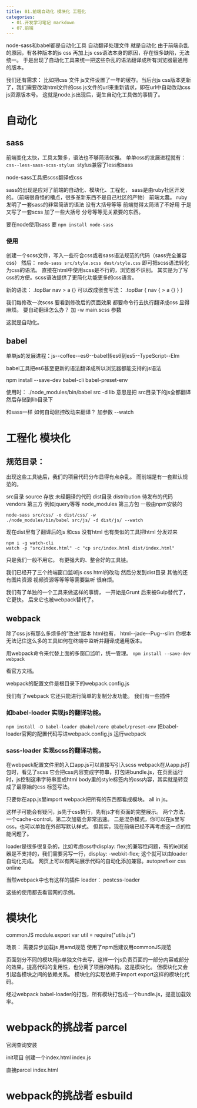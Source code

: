 ```yaml
---
title: 01.前端自动化 模块化 工程化
categories:
  - 01.开发学习笔记 markdown
  - 07.前端
---
```


node-sass和babel都是自动化工具 自动翻译处理文件 就是自动化
由于前端杂乱的原因，有各种版本的js css 再加上js css语法本身的原因，存在很多缺陷，无法统一。
于是出现了自动化工具来统一把这些杂乱的语法翻译成所有浏览器最通用的版本。

我们还有需求：
比如把css 文件 js文件设置了一年的缓存。当后台js css版本更新了，我们需要改动html文件的css js文件的url来重新请求，即在url中自动改动css js资源版本号。
这就是node.js出现后，诞生自动化工具做的事情了。

# 自动化
## sass
前端变化太快，工具太繁多，语法也不够简洁优雅。
单单css的发展进程就有：`css--less-sass-scss-stylus `stylus兼容了less和sass

node-sass工具把scss翻译成css

sass的出现是应对了前端的自动化、模块化、工程化，
sass是由ruby社区开发的。（前端很奇怪的槽点，很多革新东西不是自己社区的产物）
前端太蠢。
ruby发明了一套sass的非常简洁的语法 没有大括号等等
前端觉得太简洁了不好用
于是又写了一套scss 加了一些大括号 分号等等无关紧要的东西。

要在node使用sass 要
`npm install node-sass`

### 使用
创建一个scss文件，写入一些符合css或者sass语法规范的代码（sass完全兼容css）
然后：
`node-sass src/style.scss dest/style.css`
即可把scss语法转化为css的语法。
直接在html中使用scss是不行的，浏览器不识别。
其实是为了写css的方便。scss语法提供了更简化功能更多的css语言。

新的语法：
.topBar nav > a {}
可以改成嵌套写法：
.topBar {
    nav {
        > a {}
    }
}

我们每修改一次scss 要看到修改后的页面效果 都要命令行去执行翻译成css 显得麻烦。
要自动翻译怎么办？
加 -w main.scss 参数

这就是自动化。

## babel
单单js的发展进程：js--coffee--es6--babel转es6到es5--TypeScript--Elm

babel工具把es6甚至更新的语法翻译成所以浏览器都能支持的js语法

npm install --save-dev babel-cli babel-preset-env

使用时：
./node_modules/bin/babel src -d lib
意思是把 src目录下的js全都翻译 然后存储到lib目录下

和sass一样 如何自动监控改动来翻译？
加参数 --watch

# 工程化 模块化
## 规范目录：
出现这些工具链后，我们的项目代码分布显得有点杂乱。
而前端是有一套默认规范的。

src目录 source 存放 未经翻译的代码
dist目录 distribution 待发布的代码
vendors 第三方  例如jquery等等
node_modules 第三方包 一般由npm安装的

```
node-sass src/css/ -o dist/css/ -w
./node_modules/bin/babel src/js/ -d dist/js/ --watch
```

现在dist里有了翻译后的js 和css 没有html
也有类似的工具把html 分发过来

```
npm i -g watch-cli
watch -p "src/index.html" -c "cp src/index.html dist/index.html"
```
只是我们一般不用它。
有更强大的、整合好的工具链。

我们已经开了三个终端窗口监听js css html的改动 然后分发到dist目录
其他的还有图片资源 视频资源等等等等需要监听
很麻烦。

我们有了单独的一个工具来做这样的事情，
一开始是Grunt 后来被Gulp替代了，它更快。
后来它也被webpack替代了。

## webpack
除了css js有那么多烦多的“改进”版本
html也有， html--jade--Pug--slim
你根本无法记住这么多的工具如何在终端中监听并翻译成通用版本。

用webpack命令来代替上面的多窗口监听，统一管理。
`npm install --save-dev webpack`
 
看官方文档。

webpack的配置文件是根目录下的webpack.config.js

我们有了webpack 它还只能进行简单的复制分发功能。
我们有一些插件
### 如babel-loader 实现js的翻译功能。
`npm install -D babel-loader @babel/core @babel/preset-env`
把babel-loader官网的配置代码写进webpack.config.js
运行webpack
 
### sass-loader 实现scss的翻译功能。
在webpack配置文件里的入口app.js可以直接写引入scss
webpack在从app.js打包时，看见了scss 它会把css内容变成字符串，打包进bundle.js，在页面运行时，js控制这串字符串变成html body里的style标签内的css内容，其实就是转变成了最原始的css 标签写法。

只要你在app.js里import 
webpack把所有的东西都看成模块。
all in js。

这样子可能会有疑问，js先于css执行，先有js才有页面的完整展示。
两个方法，一个cache-control，第二次加载会非常迅速。
二是混杂模式，你可以在js里写css，也可以单独在外部写默认样式。
但其实，现在前端已经不再考虑这一点的性能问题了。

loader是很多很复杂的，比如考虑css中display: flex;的兼容性问题，有的ie浏览器是不支持的，我们需要另写一行，display: -webkit-flex;
这个就可以由loader自动化完成。
网页上可以有网站展示代码的自动化添加兼容。autoprefixer css online

当然webpack中也有这样的插件 loader：
postcss-loader

这些的使用都去看官网的示例。

# 模块化
commonJS
module.export
var util = require("utils.js")

场景：
需要异步加载js 用amd规范
使用了npm后建议用commonJS规范

页面划分不同的模块用js单独文件去写，这样一个js负责页面的一部分内容或部分的效果，提高代码的复用性，也分离了项目的结构。这是模块化。
但模块化又会引起各模块之间的依赖关系。
模块化的实现依赖于import export这样的模块化代码。

经过webpack babel-loader的打包，所有模块打包成一个bundle.js，提高加载效率。


# webpack的挑战者 parcel
官网查询安装 

init项目
创建一个index.html index.js

直接parcel index.html


# webpack的挑战者 esbuild